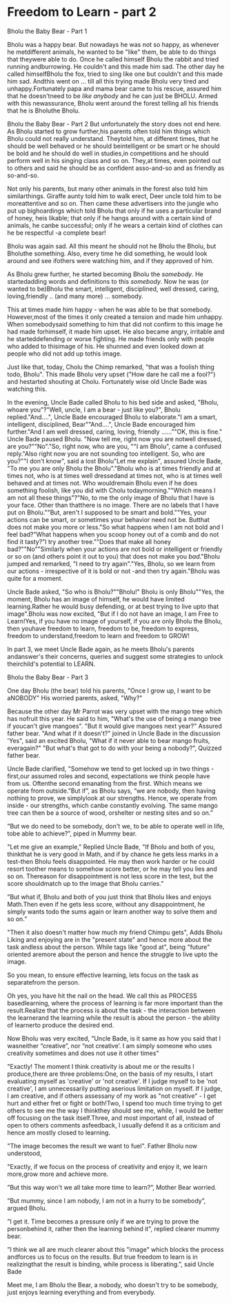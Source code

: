 Freedom to Learn - part 2
=========================
                    
Bholu the Baby Bear - Part 1

Bholu was a happy bear. But nowadays he was not so happy, as whenever he metdifferent animals, he wanted to be "like" them, be able to do things that theywere able to do. Once he called himself Bholu the rabbit and tried running andburrowing. He couldn't and this made him sad. The other day he called himselfBholu the fox, tried to sing like one but couldn't and this made him sad. Andthis went on ... till all this trying made Bholu very tired and unhappy.Fortunately papa and mama bear came to his rescue, assured him that he doesn'tneed to be *like anybody* and he can just be BHOLU. Armed with this newassurance, Bholu went around the forest telling all his friends that he is Bholuthe Bholu.

Bholu the Baby Bear - Part 2
But unfortunately the story does not end here. As Bholu started to grow further,his parents often told him things which Bholu could not really understand. Theytold him, at different times, that he should be well behaved or he should beintelligent or be smart or he should be bold and he should do well in studies,in competitions and he should perform well in his singing class and so on. They,at times, even pointed out to others and said he should be as confident asso-and-so and as friendly as so-and-so.

Not only his parents, but many other animals in the forest also told him similarthings. Giraffe aunty told him to walk erect, Deer uncle told him to be moreattentive and so on. Then came these advertisers into the jungle who put up bighoardings which told Bholu that only if he uses a particular brand of honey, heis likable; that only if he hangs around with a certain kind of animals, he canbe successful; only if he wears a certain kind of clothes can he be respectful -a complete bear!

Bholu was again sad. All this meant he should not he Bholu the Bholu, but Bholuthe something. Also, every time he did something, he would look around and see ifothers were watching him, and if they approved of him.

As Bholu grew further, he started becoming Bholu the *somebody*. He startedadding words and definitions to this *somebody*. Now he was (or wanted to be)Bholu the smart, intelligent, disciplined, well dressed, caring, loving,friendly .. (and many more) ... somebody.

This at times made him happy - when he was able to be that somebody. However,most of the times it only created a tension and made him unhappy. When somebodysaid something to him that did not confirm to this image he had made forhimself, it made him upset. He also became angry, irritable and he starteddefending or worse fighting. He made friends only with people who added to thisimage of his. He shunned and even looked down at people who did not add up tothis image.

Just like that, today, Cholu the Chimp remarked, "that was a foolish thing todo, Bholu". This made Bholu very upset ("How dare he call me a fool?") and hestarted shouting at Cholu. Fortunately wise old Uncle Bade was watching this.

In the evening, Uncle Bade called Bholu to his bed side and asked, "Bholu, whoare you"?"Well, uncle, I am a bear - just like you?", Bholu replied."And....", Uncle Bade encouraged Bholu to elaborate."I am a smart, intelligent, disciplined, Bear""And....", Uncle Bade encouraged him further."And I am well dressed, caring, loving, friendly ......""OK, this is fine." Uncle Bade paused Bholu. "Now tell me, right now you are notwell dressed, are you?""No"."So, right now, who are you, ""I am Bholu", came a confused reply."Also right now you are not sounding too intelligent. So, who are you?""I don't know", said a lost Bholu"Let me explain", assured Uncle Bade, "To me you are only Bholu the Bholu"."Bholu who is at times friendly and at times not, who is at times well dressedand at times not, who is at times well behaved and at times not. Who wouldremain Bholu even if he does something foolish, like you did with Cholu todaymorning.""Which means I am not all these things"?"No, to me the only image of Bholu that I have is your face. Other than thatthere is no image. There are no labels that I have put on Bholu.""But, aren't I supposed to be smart and bold.""Yes, your actions can be smart, or sometimes your behavior need not be. Butthat does not make you more or less."So what happens when I am not bold and I feel bad?"What happens when you scoop honey out of a comb and do not find it tasty?"I try another tree.""Does that make all honey bad?""No""Similarly when your actions are not bold or intelligent or friendly or so on (and others point it out to you) that does not make you *bad*."Bholu jumped and remarked, "I need to try again"."Yes, Bholu, so we learn from our actions - irrespective of it is bold or not -and then try again."Bholu was quite for a moment.

Uncle Bade asked, "So who is Bholu?""Bholu!" Bholu is only Bholu""Yes, the moment, Bholu has an image of himself, he would have limited learning.Rather he would busy defending, or at best trying to live upto that image".Bholu was now excited, "But if I do not have an image, I am Free to Learn!Yes, if you have no image of yourself, if you are only Bholu the Bholu, then youhave freedom to learn, freedom to be, freedom to express, freedom to understand,freedom to learn and freedom to GROW!

In part 3, we meet Uncle Bade again, as he meets Bholu's parents andanswer's their concerns, queries and suggest some strategies to unlock theirchild's potential to LEARN.

Bholu the Baby Bear - Part 3

One day Bholu (the bear) told his parents, "Once I grow up, I want to be aNOBODY"
His worried parents, asked, "Why?"

Because the other day Mr Parrot was very upset with the mango tree which has nofruit this year. He said to him, "What's the use of being a mango tree if youcan't give mangoes".
"But it would give mangoes next year?" Assured father bear.
"And what if it doesn't?" joined in Uncle Bade in the discussion
'Yes", said an excited Bholu, "What if it never able to bear mango fruits, everagain?"
"But what's that got to do with your being a nobody?”, Quizzed father bear.

Uncle Bade clarified, "Somehow we tend to get locked up in two things - first,our assumed roles and second, expectations we think people have from us. Oftenthe second emanating from the first. Which means we operate from outside.”But if”, as Bholu says, “we are nobody, then having nothing to prove, we simplylook at our strengths. Hence, we operate from inside - our strengths, which canbe constantly evolving. The same mango tree can then be a source of wood, orshelter or nesting sites and so on.”

”But we do need to be somebody, don't we, to be able to operate well in life, tobe able to achieve?”, piped in Mummy bear.

"Let me give an example," Replied Uncle Bade, "If Bholu and both of you, thinkthat he is very good in Math, and if by chance he gets less marks in a test-then Bholu feels disappointed. He may then work harder or he could resort toother means to somehow score better, or he may tell you lies and so on. Thereason for disappointment is not less score in the test, but the score shouldmatch up to the image that Bholu carries.”

”But what if, Bholu and both of you just think that Bholu likes and enjoys Math.Then even if he gets less score, without any disappointment, he simply wants todo the sums again or learn another way to solve them and so on.”

"Then it also doesn't matter how much my friend Chimpu gets", Adds Bholu
Liking and enjoying are in the "present state" and hence more about the task andless about the person. While tags like "good at", being "future" oriented aremore about the person and hence the struggle to live upto the image.

So you mean, to ensure effective learning, lets focus on the task as separatefrom the person.

Oh yes, you have hit the nail on the head. We call this as PROCESS basedlearning, where the process of learning is far more important than the result.Realize that the process is about the task - the interaction between the learnerand the learning while the result is about the person - the ability of learnerto produce the desired end.

Now Bholu was very excited, "Uncle Bade, is it same as how you said that I wasneither “creative”, nor “not creative’. I am simply someone who uses creativity sometimes and does not use it other times"

"Exactly! The moment I think creativity is about me or the results I produce,there are three problems:One, on the basis of my results, I start evaluating myself as 'creative' or 'not creative'. If I judge myself to be 'not creative', I am unnecessarily putting aserious limitation on myself. If I judge, I am creative, and if others assessany of my work as "not creative" - I get hurt and either fret or fight or both!Two, I spend too much time trying to get others to see me the way I thinkthey should see me, while, I would be better off focusing on the task itself.Three, and most important of all, instead of open to others comments asfeedback, I usually defend it as a criticism and hence am mostly closed to learning.

"The image becomes the result we want to fuel". Father Bholu now understood,

"Exactly, if we focus on the process of creativity and enjoy it, we learn more,grow more and achieve more.

”But this way won't we all take more time to learn?”, Mother Bear worried.

”But mummy, since I am nobody, I am not in a hurry to be somebody”, argued Bholu.

”I get it. Time becomes a pressure only if we are trying to prove the personbehind it, rather then the learning behind it", replied clearer mummy bear.

”I think we all are much clearer about this "image" which blocks the process andforces us to focus on the results. But true freedom to learn is in realizingthat the result is binding, while process is liberating.”, said Uncle Bade

Meet me, I am Bholu the Bear, a nobody, who doesn't try to be somebody, just enjoys learning everything and from everybody.